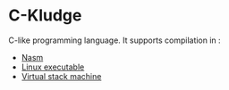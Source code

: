 # C-Kludge
C-like programming language.
It supports compilation in :
- [Nasm](https://github.com/stanislaushimovolos/C-Kludge/tree/master/Source/Compiler/Nasm)
- [Linux executable](https://github.com/stanislaushimovolos/C-Kludge/tree/master/Source/Compiler/x86-64)
- [Virtual stack machine](https://github.com/stanislaushimovolos/C-Kludge/tree/master/Source/Cpu)
